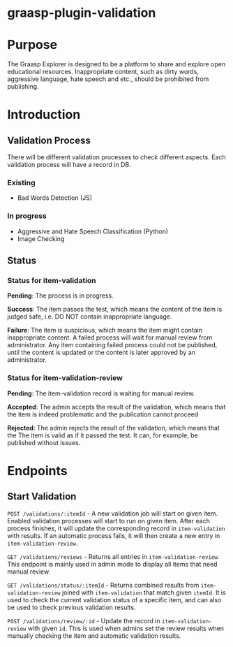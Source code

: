 # graasp-plugin-validation

# Purpose
The Graasp Explorer is designed to be a platform to share and explore open educational resources. Inappropriate content, such as dirty words, aggressive language, hate speech and etc., should be prohibited from publishing.

# Introduction
## Validation Process
There will be different validation processes to check different aspects. Each validation process will have a record in DB.

### Existing
- Bad Words Detection (JS)
### In progress
- Aggressive and Hate Speech Classification (Python)
- Image Checking

## Status

### Status for item-validation

**Pending**: The process is in progress.

**Success**: The item passes the test, which means the content of the item is judged safe, i.e. DO NOT contain inappropriate language.

**Failure**: The item is suspicious, which means the item might contain inappropriate content. A failed process will wait for manual review from administrator. Any item containing failed process could not be published, until the content is updated or the content is later approved by an administrator.

### Status for item-validation-review

**Pending**: The item-validation record is waiting for manual review.

**Accepted**: The admin accepts the result of the validation, which means that the item is indeed problematic and the publication cannot proceed

**Rejected**: The admin rejects the result of the validation, which means that the The item is valid as if it passed the test. It can, for example, be published without issues.

# Endpoints
## Start Validation
`POST /validations/:itemId` - A new validation job will start on given item. Enabled validation processes will start to run on given item. After each process finishes, it will update the corresponding record in `item-validation` with results. If an automatic process fails, it will then create a new entry in `item-validation-review`.

`GET /validations/reviews` - Returns all entries in `item-validation-review`. This endpoint is mainly used in admin mode to display all items that need manual review.

`GET /validations/status/:itemId` - Returns combined results from `item-validation-review` joined with `item-validation` that match given `itemId`. It is used to check the current validation status of a specific item, and can also be used to check previous validation results.

`POST /validations/review/:id` - Update the record in `item-validation-review` with given `id`. This is used when admins set the review results when manually checking the item and automatic validation results.
